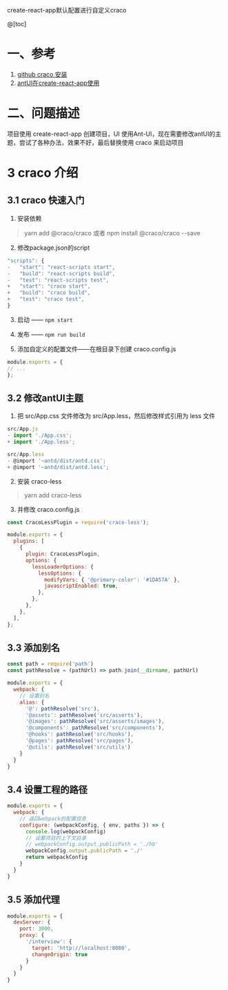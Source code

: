create-react-app默认配置进行自定义craco

@[toc]

# 一、参考
1. [github craco 安装](https://github.com/gsoft-inc/craco/blob/master/packages/craco/README.md#installation)
2. [antUI在create-react-app使用](https://ant.design/docs/react/use-with-create-react-app-cn)


# 二、问题描述
项目使用 create-react-app 创建项目，UI 使用Ant-UI，现在需要修改antUI的主题，尝试了各种办法，效果不好，最后替换使用 craco 来启动项目


# 3 craco 介绍

## 3.1 craco 快速入门
1. 安装依赖
> yarn add @craco/craco
或者
> npm install @craco/craco --save

2. 修改package.json的script
```js
"scripts": {
-   "start": "react-scripts start",
-   "build": "react-scripts build",
-   "test": "react-scripts test",
+   "start": "craco start",
+   "build": "craco build",
+   "test": "craco test",
}
```

3. 启动 —— `npm start`

4. 发布 —— `npm run build`

5. 添加自定义的配置文件——在根目录下创建 craco.config.js
```js
module.exports = {
// ...
};
```

## 3.2 修改antUI主题

1. 把 src/App.css 文件修改为 src/App.less，然后修改样式引用为 less 文件
```js
src/App.js
- import './App.css';
+ import './App.less';
```

```js
src/App.less
- @import '~antd/dist/antd.css';
+ @import '~antd/dist/antd.less';
```

2. 安装 craco-less 
> yarn add craco-less

3. 并修改 craco.config.js
```js
const CracoLessPlugin = require('craco-less');

module.exports = {
  plugins: [
    {
      plugin: CracoLessPlugin,
      options: {
        lessLoaderOptions: {
          lessOptions: {
            modifyVars: { '@primary-color': '#1DA57A' },
            javascriptEnabled: true,
          },
        },
      },
    },
  ],
};

```

## 3.3 添加别名
```js
const path = require('path')
const pathResolve = (pathUrl) => path.join(__dirname, pathUrl)

module.exports = {
  webpack: {
    // 设置别名
    alias: {
      '@': pathResolve('src'),
      '@assets': pathResolve('src/asserts'),
      '@images': pathResolve('src/asserts/images'),
      '@components': pathResolve('src/components'),
      '@hooks': pathResolve('src/hooks'),
      '@pages': pathResolve('src/pages'),
      '@utils': pathResolve('src/utils')
    }
  }
}

```

## 3.4 设置工程的路径

```js
module.exports = {
  webpack: {
    // 返回webpack的配置信息
    configure: (webpackConfig, { env, paths }) => {
      console.log(webpackConfig)
      // 设置项目的上下文目录
      // webpackConfig.output.publicPath = './hb'
      webpackConfig.output.publicPath = './'
      return webpackConfig
    }
  }
}
```

## 3.5 添加代理

```js
module.exports = {
  devServer: {
    port: 3000,
    proxy: {
      '/interview': {
        target: 'http://localhost:8080',
        changeOrigin: true
      }
    }
  }
}
```